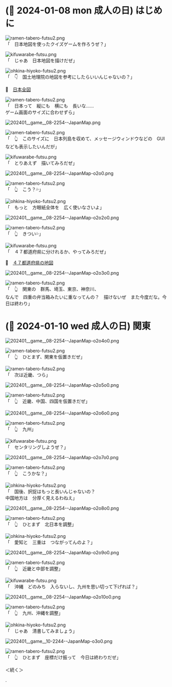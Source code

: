 # (📅 2024-01-08 mon 成人の日) はじめに

![ramen-tabero-futsu2.png](https://crieit.now.sh/upload_images/d27ea8dcfad541918d9094b9aed83e7d61daf8532bbbe.png)  
「　日本地図を使ったクイズゲームを作ろうぜ？」  

![kifuwarabe-futsu.png](https://crieit.now.sh/upload_images/beaf94b260ae2602ca8cf7f5bbc769c261daf8686dbda.png)  
「　じゃあ　日本地図を描けだぜ」  

![ohkina-hiyoko-futsu2.png](https://crieit.now.sh/upload_images/96fb09724c3ce40ee0861a0fd1da563d61daf8a09d9bc.png)  
「　👇　国土地理院の地図を参考にしたらいいんじゃないの？」  

📖　[日本全図](https://www.gsi.go.jp/chizuhensyu/chizuhensyu41009.html)  

![ramen-tabero-futsu2.png](https://crieit.now.sh/upload_images/d27ea8dcfad541918d9094b9aed83e7d61daf8532bbbe.png)  
「　日本って　縦にも　横にも　長いな……  
ゲーム画面のサイズに合わせずら」  

![202401__game__08-2254--JapanMap.png](https://crieit.now.sh/upload_images/5e7e5dc83709d95b1371dded1cbe7d57659bff56b3fe0.png)  

![ramen-tabero-futsu2.png](https://crieit.now.sh/upload_images/d27ea8dcfad541918d9094b9aed83e7d61daf8532bbbe.png)  
「　👆　このサイズに　日本列島を収めて、メッセージウィンドウなどの　GUI　なども表示したいんだが」  

![kifuwarabe-futsu.png](https://crieit.now.sh/upload_images/beaf94b260ae2602ca8cf7f5bbc769c261daf8686dbda.png)  
「　とりあえず　描いてみろだぜ」  

![202401__game__08-2254--JapanMap-o2o0.png](https://crieit.now.sh/upload_images/0e2be8b4bbc36b3e0c1da13efc1f7c6a659c052a9827c.png)  

![ramen-tabero-futsu2.png](https://crieit.now.sh/upload_images/d27ea8dcfad541918d9094b9aed83e7d61daf8532bbbe.png)  
「　👆　こう？💦」  

![ohkina-hiyoko-futsu2.png](https://crieit.now.sh/upload_images/96fb09724c3ce40ee0861a0fd1da563d61daf8a09d9bc.png)  
「　もっと　方眼紙全体を　広く使いなさいよ」  

![202401__game__08-2254--JapanMap-o2o2o0.png](https://crieit.now.sh/upload_images/18f141920c028cb8e661e970247b3a52659c09daefe47.png)  

![ramen-tabero-futsu2.png](https://crieit.now.sh/upload_images/d27ea8dcfad541918d9094b9aed83e7d61daf8532bbbe.png)  
「　👆　きつい💦」  

![kifuwarabe-futsu.png](https://crieit.now.sh/upload_images/beaf94b260ae2602ca8cf7f5bbc769c261daf8686dbda.png)  
「　４７都道府県に分けれるか、やってみろだぜ」  

📖　[４７都道府県の地図](https://uub.jp/map/)  

![202401__game__08-2254--JapanMap-o2o3o0.png](https://crieit.now.sh/upload_images/5ed8d3305336a8dab7cc160b5fd53180659c0e5f3c63b.png)

![ramen-tabero-futsu2.png](https://crieit.now.sh/upload_images/d27ea8dcfad541918d9094b9aed83e7d61daf8532bbbe.png)  
「　👆　関東の　群馬、埼玉、東京、神奈川、  
なんで　四重の弁当箱みたいに重なってんの？　描けないぜ　また今度だな。今日は終わり」  

# (📅 2024-01-10 wed 成人の日) 関東

![202401__game__08-2254--JapanMap-o2o4o0.png](https://crieit.now.sh/upload_images/585dfaa2de4c68a14b6591ce0fae0631659e8aa104fff.png)  

![ramen-tabero-futsu2.png](https://crieit.now.sh/upload_images/d27ea8dcfad541918d9094b9aed83e7d61daf8532bbbe.png)  
「　👆　ひとまず、関東を仮置きだぜ」  

![ramen-tabero-futsu2.png](https://crieit.now.sh/upload_images/d27ea8dcfad541918d9094b9aed83e7d61daf8532bbbe.png)  
「　次は近畿、つら」  

![202401__game__08-2254--JapanMap-o2o5o0.png](https://crieit.now.sh/upload_images/b7cdca4e2b5c9905052da4a7e302f1ba659e8d77b27e3.png)  

![ramen-tabero-futsu2.png](https://crieit.now.sh/upload_images/d27ea8dcfad541918d9094b9aed83e7d61daf8532bbbe.png)  
「　👆　近畿、中国、四国を仮置きだぜ」  

![202401__game__08-2254--JapanMap-o2o6o0.png](https://crieit.now.sh/upload_images/60742805d84b9a4431a30ee8aa59a88d659e8f169ca90.png)  

![ramen-tabero-futsu2.png](https://crieit.now.sh/upload_images/d27ea8dcfad541918d9094b9aed83e7d61daf8532bbbe.png)  
「　👆　九州」  

![kifuwarabe-futsu.png](https://crieit.now.sh/upload_images/beaf94b260ae2602ca8cf7f5bbc769c261daf8686dbda.png)  
「　センタリングしようぜ？」  

![202401__game__08-2254--JapanMap-o2o7o0.png](https://crieit.now.sh/upload_images/1253c2bf3b1b2f4e9f727d8be1500ef8659e90494d399.png)  

![ramen-tabero-futsu2.png](https://crieit.now.sh/upload_images/d27ea8dcfad541918d9094b9aed83e7d61daf8532bbbe.png)  
「　👆　こうかな？」  

![ohkina-hiyoko-futsu2.png](https://crieit.now.sh/upload_images/96fb09724c3ce40ee0861a0fd1da563d61daf8a09d9bc.png)  
「　国後、択捉はもっと長いんじゃないの？  
中国地方は　分厚く見えるわねえ」  

![202401__game__08-2254--JapanMap-o2o8o0.png](https://crieit.now.sh/upload_images/b4fc2c5462ae1522187da9a8489fd440659e9591ed60a.png)  

![ramen-tabero-futsu2.png](https://crieit.now.sh/upload_images/d27ea8dcfad541918d9094b9aed83e7d61daf8532bbbe.png)  
「　👆　ひとまず　北日本を調整」  

![ohkina-hiyoko-futsu2.png](https://crieit.now.sh/upload_images/96fb09724c3ce40ee0861a0fd1da563d61daf8a09d9bc.png)  
「　愛知と　三重は　つながってんのよ？」  

![202401__game__08-2254--JapanMap-o2o9o0.png](https://crieit.now.sh/upload_images/0090a78bff7dc824afb01224540feaf6659e9c31b7e10.png)  

![ramen-tabero-futsu2.png](https://crieit.now.sh/upload_images/d27ea8dcfad541918d9094b9aed83e7d61daf8532bbbe.png)  
「　👆　近畿と中部を調整」  

![kifuwarabe-futsu.png](https://crieit.now.sh/upload_images/beaf94b260ae2602ca8cf7f5bbc769c261daf8686dbda.png)  
「　沖縄　どのみち　入らないし、九州を思い切って下げれば？」  

![202401__game__08-2254--JapanMap-o2o10o0.png](https://crieit.now.sh/upload_images/62e6d66899215cc2e08e7a2330ef3a7f659e9e5b9a909.png)  

![ramen-tabero-futsu2.png](https://crieit.now.sh/upload_images/d27ea8dcfad541918d9094b9aed83e7d61daf8532bbbe.png)  
「　👆　九州、沖縄を調整」  

![ohkina-hiyoko-futsu2.png](https://crieit.now.sh/upload_images/96fb09724c3ce40ee0861a0fd1da563d61daf8a09d9bc.png)  
「　じゃあ　清書してみましょう」  

![202401__game__10-2244--JapanMap-o3o0.png](https://crieit.now.sh/upload_images/1ad657e39d002663c83e1ea2026ed9ba659ea1298347c.png)  

![ramen-tabero-futsu2.png](https://crieit.now.sh/upload_images/d27ea8dcfad541918d9094b9aed83e7d61daf8532bbbe.png)  
「　👆　ひとまず　座標だけ振って　今日は終わりだぜ」  

＜続く＞  

.